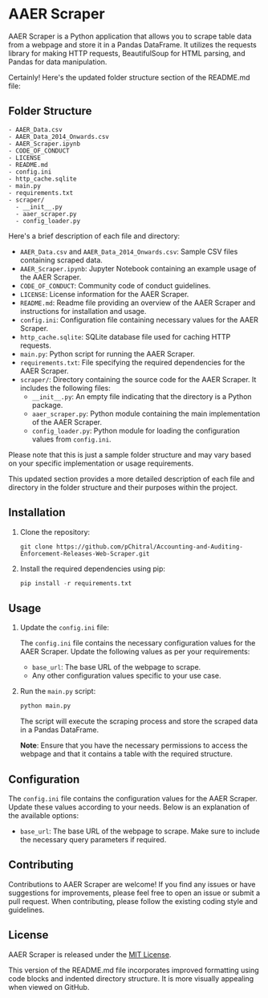 # AAER Scraper

AAER Scraper is a Python application that allows you to scrape table data from a webpage and store it in a Pandas DataFrame. It utilizes the requests library for making HTTP requests, BeautifulSoup for HTML parsing, and Pandas for data manipulation.

Certainly! Here's the updated folder structure section of the README.md file:

## Folder Structure

```
- AAER_Data.csv
- AAER_Data_2014_Onwards.csv
- AAER_Scraper.ipynb
- CODE_OF_CONDUCT
- LICENSE
- README.md
- config.ini
- http_cache.sqlite
- main.py
- requirements.txt
- scraper/
  - __init__.py
  - aaer_scraper.py
  - config_loader.py
```

Here's a brief description of each file and directory:

- `AAER_Data.csv` and `AAER_Data_2014_Onwards.csv`: Sample CSV files containing scraped data.
- `AAER_Scraper.ipynb`: Jupyter Notebook containing an example usage of the AAER Scraper.
- `CODE_OF_CONDUCT`: Community code of conduct guidelines.
- `LICENSE`: License information for the AAER Scraper.
- `README.md`: Readme file providing an overview of the AAER Scraper and instructions for installation and usage.
- `config.ini`: Configuration file containing necessary values for the AAER Scraper.
- `http_cache.sqlite`: SQLite database file used for caching HTTP requests.
- `main.py`: Python script for running the AAER Scraper.
- `requirements.txt`: File specifying the required dependencies for the AAER Scraper.
- `scraper/`: Directory containing the source code for the AAER Scraper. It includes the following files:
  - `__init__.py`: An empty file indicating that the directory is a Python package.
  - `aaer_scraper.py`: Python module containing the main implementation of the AAER Scraper.
  - `config_loader.py`: Python module for loading the configuration values from `config.ini`.

Please note that this is just a sample folder structure and may vary based on your specific implementation or usage requirements.

This updated section provides a more detailed description of each file and directory in the folder structure and their purposes within the project.

## Installation

1. Clone the repository:

   ```shell
   git clone https://github.com/pChitral/Accounting-and-Auditing-Enforcement-Releases-Web-Scraper.git
   ```

2. Install the required dependencies using pip:

   ```python
   pip install -r requirements.txt
   ```

## Usage

1. Update the `config.ini` file:

   The `config.ini` file contains the necessary configuration values for the AAER Scraper. Update the following values as per your requirements:

   - `base_url`: The base URL of the webpage to scrape.
   - Any other configuration values specific to your use case.

2. Run the `main.py` script:

   ```python
   python main.py
   ```

   The script will execute the scraping process and store the scraped data in a Pandas DataFrame.

   **Note**: Ensure that you have the necessary permissions to access the webpage and that it contains a table with the required structure.

## Configuration

The `config.ini` file contains the configuration values for the AAER Scraper. Update these values according to your needs. Below is an explanation of the available options:

- `base_url`: The base URL of the webpage to scrape. Make sure to include the necessary query parameters if required.

## Contributing

Contributions to AAER Scraper are welcome! If you find any issues or have suggestions for improvements, please feel free to open an issue or submit a pull request. When contributing, please follow the existing coding style and guidelines.

## License

AAER Scraper is released under the [MIT License](LICENSE).

This version of the README.md file incorporates improved formatting using code blocks and indented directory structure. It is more visually appealing when viewed on GitHub.
